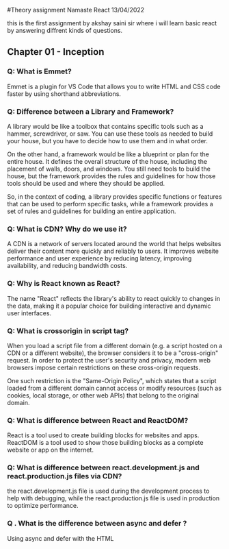 
#Theory assignment Namaste React 13/04/2022

this is the first assignment by akshay saini sir where i will learn basic react by answering diffrent kinds of questions.



## Chapter 01 - Inception

### Q: What is Emmet?

Emmet is a plugin for VS Code that allows you to write HTML and CSS code faster by using shorthand abbreviations.

### Q: Difference between a Library and Framework?

A library would be like a toolbox that contains specific tools such as a hammer, screwdriver, or saw. You can use these tools as needed to build your house, but you have to decide how to use them and in what order.

On the other hand, a framework would be like a blueprint or plan for the entire house. It defines the overall structure of the house, including the placement of walls, doors, and windows. You still need tools to build the house, but the framework provides the rules and guidelines for how those tools should be used and where they should be applied.

So, in the context of coding, a library provides specific functions or features that can be used to perform specific tasks, while a framework provides a set of rules and guidelines for building an entire application.


### Q: What is CDN? Why do we use it?

A CDN is a network of servers located around the world that helps websites deliver their content more quickly and reliably to users. It improves website performance and user experience by reducing latency, improving availability, and reducing bandwidth costs.


### Q: Why is React known as React?

 The name "React" reflects the library's ability to react quickly to changes in the data, making it a popular choice for building interactive and dynamic user interfaces.


 ### Q: What is crossorigin in script tag?

 When you load a script file from a different domain (e.g. a script hosted on a CDN or a different website), the browser considers it to be a "cross-origin" request. In order to protect the user's security and privacy, modern web browsers impose certain restrictions on these cross-origin requests.

One such restriction is the "Same-Origin Policy", which states that a script loaded from a different domain cannot access or modify resources (such as cookies, local storage, or other web APIs) that belong to the original domain.


### Q: What is difference between React and ReactDOM?


React is a tool used to create building blocks for websites and apps. ReactDOM is a tool used to show those building blocks as a complete website or app on the internet.


### Q: What is difference between react.development.js and react.production.js files via CDN?

the react.development.js file is used during the development process to help with debugging, while the react.production.js file is used in production to optimize performance.

### Q . What is the difference between async and defer ?

Using async and defer with the HTML <script> tag can help improve the loading speed of web pages by controlling when and how scripts are loaded and executed. async loads and executes the script as soon as possible, while defer loads the script in the background and defers its execution until after the page has finished loading.